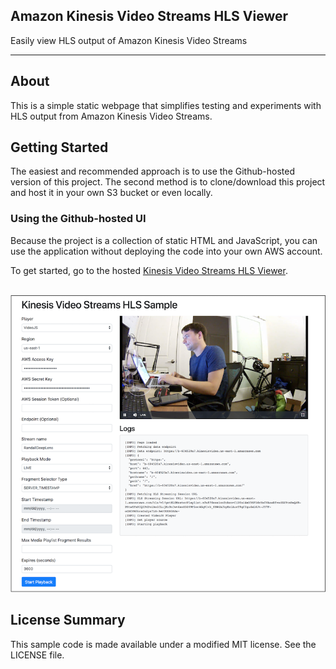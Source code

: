 ## Amazon Kinesis Video Streams HLS Viewer

Easily view HLS output of Amazon Kinesis Video Streams

* * *
## About
This is a simple static webpage that simplifies testing and experiments with HLS output from Amazon Kinesis Video Streams.

## Getting Started
The easiest and recommended approach is to use the Github-hosted version of this project. The second method is to clone/download this project and host it in your own S3 bucket or even locally.

### Using the Github-hosted UI
Because the project is a collection of static HTML and JavaScript, you can use the application without deploying the code into your own AWS account.

 To get started, go to the hosted [Kinesis Video Streams HLS Viewer](https://aws-samples.github.io/amazon-kinesis-video-streams-hls-viewer/).

<br />
<a href="https://aws-samples.github.io/amazon-kinesis-video-streams-hls-viewer/"><img border="0" src="sample_app.png"></a>

## License Summary

This sample code is made available under a modified MIT license. See the LICENSE file.
